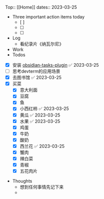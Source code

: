 Top:: [[Home]]
dates:: 2023-03-25

- Three important action items today
	- [ ] 
	- [ ] 
	- [ ] 
- Log
	- 看纪录片《纳瓦尔尼》
- Work
- Todos
 - [x] 安装 [obsidian-tasks-plugin](obsidian://show-plugin?id=obsidian-tasks-plugin) ✅ 2023-03-25
 - [ ] 思考devterm的应用场景
 - [x] 去图书馆 ✅ 2023-03-25
 - [x] 买菜
	- [x] 意大利面
	- [x] 豆腐
	- [x] 鱼
	- [x] 小西红柿 ✅ 2023-03-25
	- [x] 黄瓜 ✅ 2023-03-25
	- [x] 水果 ✅ 2023-03-25
	- [x] 鸡蛋
	- [x] 牛奶
	- [x] 酸奶
	- [x] 西兰花 ✅ 2023-03-25
	- [x] 蟹肉
	- [x] 辣白菜
	- [x] 青椒
	- [x] 五花肉片
- Thoughts 
	- 想到任何事情先记下来
	- 